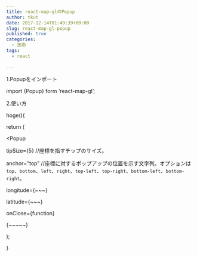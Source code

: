 ```yaml
---
title: react-map-glのPopup
author: tkut
date: 2017-12-14T01:49:39+00:00
slug: react-map-gl-popup
published: true
categories:
  - 技術
tags:
  - react

---
```

1.Popupをインポート

import {Popup} form &#8216;react-map-gl&#8217;;

2.使い方

hoge(){

return (

<Popup

tipSize={5} //座標を指すチップのサイズ。

anchor=&#8221;top&#8221; //座標に対するポップアップの位置を示す文字列。オプションは`top`、`bottom`、`left`、`right`、`top-left`、`top-right`、`bottom-left`、`bottom-right`。

longitude={~~~}

latitude={~~~}

onClose={function}

>

<div>{~~~~~}</div>

</Popup>

);

}